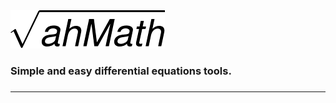<img src="/ahmath.png" alt="ahmath-logo" />
<h3>Simple and easy differential equations tools.<h3/>
<hr>
